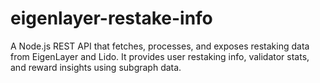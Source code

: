 # eigenlayer-restake-info
A Node.js REST API that fetches, processes, and exposes restaking data from EigenLayer and Lido. It provides user restaking info, validator stats, and reward insights using subgraph data.
